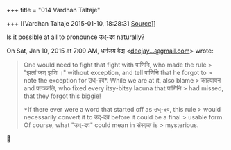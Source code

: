 +++
title = "014 Vardhan Taltaje"

+++
[[Vardhan Taltaje	2015-01-10, 18:28:31 [Source](https://groups.google.com/g/samskrita/c/zZKG2DkqXv4)]]



Is it possible at all to pronounce उध्-दव naturally?  

  

On Sat, Jan 10, 2015 at 7:09 AM, धनंजय वैद्य \<[deejay...@gmail.com]()\> wrote:  

> One would need to fight that fight with पाणिनि, who made the rule > "झलां जश् झशि ।" without exception, and tell पाणिनि that he forgot to > note the exception for उध्-दव\*. While we are at it, also blame > कात्यायन and पतञ्जलि, who fixed every itsy-bitsy lacuna that पाणिनि > had missed, that they forgot this biggie!  
>   
> \*If there ever were a word that started off as उध्-दव, this rule > would necessarily convert it to उद्-दव before it could be a final > usable form. Of course, what "उध्-दव" could mean in संस्कृत is > mysterious.  



